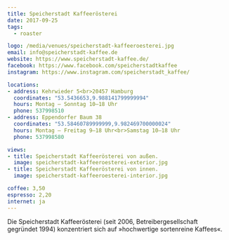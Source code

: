 ```yaml
---
title: Speicherstadt Kaffeerösterei
date: 2017-09-25
tags:
  - roaster

logo: /media/venues/speicherstadt-kaffeeroesterei.jpg
email: info@speicherstadt-kaffee.de
website: https://www.speicherstadt-kaffee.de/
facebook: https://www.facebook.com/speicherstadtkaffee
instagram: https://www.instagram.com/speicherstadt_kaffee/

locations:
- address: Kehrwieder 5<br>20457 Hamburg
  coordinates: "53.5436653,9.988141799999994"
  hours: Montag – Sonntag 10–18 Uhr
  phone: 537998510
- address: Eppendorfer Baum 38
  coordinates: "53.58460789999999,9.982469700000024"
  hours: Montag – Freitag 9–18 Uhr<br>Samstag 10–18 Uhr
  phone: 537998580

views:
- title: Speicherstadt Kaffeerösterei von außen.
  image: speicherstadt-kaffeeroesterei-exterior.jpg
- title: Speicherstadt Kaffeerösterei von innen.
  image: speicherstadt-kaffeeroesterei-interior.jpg

coffee: 3,50
espresso: 2,20
internet: ja
---
```


Die Speicherstadt Kaffeerösterei (seit 2006, Betreibergesellschaft gegründet 1994) konzentriert sich auf »hochwertige sortenreine Kaffees«.